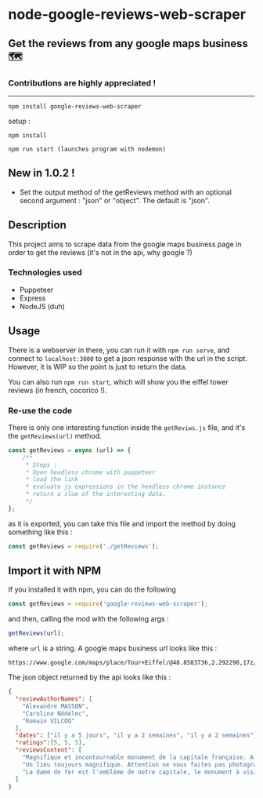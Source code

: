 # node-google-reviews-web-scraper
## Get the reviews from any google maps business 🗺
### Contributions are highly appreciated !
---
`npm install google-reviews-web-scraper`

setup :

`npm install`

`npm run start (launches program with nodemon)`

## New in 1.0.2 !
* Set the output method of the getReviews method with an optional second argument : "json" or "object". The default is "json".

## Description
This project aims to scrape data from the google maps business page in order to get the reviews
(it's not in the api, why google ?)


### Technologies used
* Puppeteer
* Express
* NodeJS (duh)
## Usage
There is a webserver in there, you can run it with `npm run serve`, and connect to `localhost:3000` to get a json response with the url in the script. However, it is WIP so the point is just to return the data.

You can also run `npm run start`, which will show you the eiffel tower reviews (in french, cocorico !).
### Re-use the code
There is only one interesting function inside the `getReviws.js` file, and it's the `getReviews(url)` method.
```js
const getReviews = async (url) => {
    /**
     * Steps :
     * Open headless chrome with puppeteer
     * load the link
     * evaluate js expressions in the headless chrome instance 
     * return a slue of the interesting data.
     */
};
```
as it is exported, you can take this file and import the method by doing something like this :
```js
const getReviews = require('./getReviews');
```
## Import it with NPM
If you installed it with npm, you can do the following
```js
const getReviews = require('google-reviews-web-scraper');
```
and then, calling the mod with the following args :
```js
getReviews(url);
```
where `url` is a string.
A google maps business url looks like this :
```
https://www.google.com/maps/place/Tour+Eiffel/@48.8583736,2.292298,17z/data=!4m5!3m4!1s0x47e66e2964e34e2d:0x8ddca9ee380ef7e0!8m2!3d48.8583701!4d2.2944813
```
The json object returned by the api looks like this :
```json
{
  "reviewAuthorNames": [
    "Alexandre MASSON",
    "Caroline Nédélec",
    "Romain VILCOQ"
  ],
  "dates": ["il y a 5 jours", "il y a 2 semaines", "il y a 2 semaines"],
  "ratings":[5, 5, 5],
  "reviewsContent": [
    "Magnifique et incontournable monument de la capitale française. A absolument faire lors de votre visite parisienne ! Haute de 321 mètres, cette tour de fer surplombe la région parisienne. Véritable prouesse architecturale et scientifique, …",
    "Un lieu toujours magnifique. Attention ne vous faites pas photographier de force par tous ces photographes qui traînent dans la tour et qui veulent vous vendre des photos à prix d'or. Évidemment les prix ne sont pas affichés et le tarif est …",
    "La dame de fer est l'emblème de notre capitale, le monument à visiter en priorité. \nLa vue depuis le sommet est incontournable !\nL'ascension par les escaliers est une belle expérience et permet de profiter au mieux de la structure, cependant elle est réservée aux plus sportifs. La descente est possible également 😉"
  ]
}

```